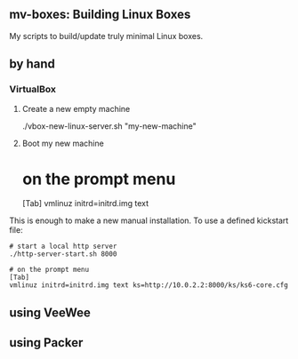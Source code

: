mv-boxes: Building Linux Boxes
------------------------------


My scripts to build/update truly minimal Linux boxes.



## by hand


### VirtualBox


1. Create a new empty machine

    ./vbox-new-linux-server.sh "my-new-machine"


2. Boot my new machine

    # on the prompt menu
    [Tab]
    vmlinuz initrd=initrd.img text


This is enough to make a new manual installation. To use a defined
kickstart file:

    # start a local http server
    ./http-server-start.sh 8000

    # on the prompt menu
    [Tab]
    vmlinuz initrd=initrd.img text ks=http://10.0.2.2:8000/ks/ks6-core.cfg




## using VeeWee




## using Packer




